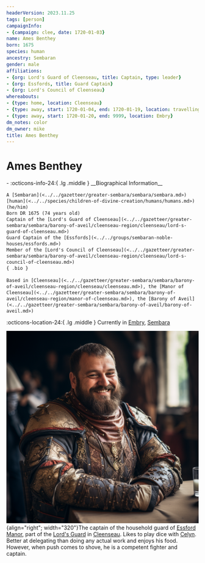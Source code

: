 ```yaml
---
headerVersion: 2023.11.25
tags: [person]
campaignInfo:
- {campaign: clee, date: 1720-01-03}
name: Ames Benthey
born: 1675
species: human
ancestry: Sembaran
gender: male
affiliations:
- {org: Lord's Guard of Cleenseau, title: Captain, type: leader}
- {org: Essfords, title: Guard Captain}
- {org: Lord's Council of Cleenseau}
whereabouts:
- {type: home, location: Cleenseau}
- {type: away, start: 1720-01-04, end: 1720-01-19, location: travelling to Embry}
- {type: away, start: 1720-01-20, end: 9999, location: Embry}
dm_notes: color
dm_owner: mike
title: Ames Benthey
---
```

# Ames Benthey
<div class="grid cards ext-narrow-margin ext-one-column" markdown>
- :octicons-info-24:{ .lg .middle } __Biographical Information__

    A [Sembaran](<../../gazetteer/greater-sembara/sembara/sembara.md>) [human](<../../species/children-of-divine-creation/humans/humans.md>) (he/him)  
    Born DR 1675 (74 years old)  
    Captain of the [Lord's Guard of Cleenseau](<../../gazetteer/greater-sembara/sembara/barony-of-aveil/cleenseau-region/cleenseau/lord-s-guard-of-cleenseau.md>)  
    Guard Captain of the [Essfords](<../../groups/sembaran-noble-houses/essfords.md>)  
    Member of the [Lord's Council of Cleenseau](<../../gazetteer/greater-sembara/sembara/barony-of-aveil/cleenseau-region/cleenseau/lord-s-council-of-cleenseau.md>)  
    { .bio }

    Based in [Cleenseau](<../../gazetteer/greater-sembara/sembara/barony-of-aveil/cleenseau-region/cleenseau/cleenseau.md>), the [Manor of Cleenseau](<../../gazetteer/greater-sembara/sembara/barony-of-aveil/cleenseau-region/manor-of-cleenseau.md>), the [Barony of Aveil](<../../gazetteer/greater-sembara/sembara/barony-of-aveil/barony-of-aveil.md>)
</div>

:octicons-location-24:{ .lg .middle } Currently in [Embry](<../../gazetteer/greater-sembara/sembara/heartlands/embry.md>), [Sembara](<../../gazetteer/greater-sembara/sembara/sembara.md>)



![Ames Benthey](../../assets/ames-benthey.png){align="right"; width="320"}The captain of the household guard of [Essford Manor](<../../gazetteer/greater-sembara/sembara/barony-of-aveil/cleenseau-region/cleenseau/essford-manor.md>), part of the [Lord's Guard](<../../gazetteer/greater-sembara/sembara/barony-of-aveil/cleenseau-region/cleenseau/lord-s-guard-of-cleenseau.md>) in [Cleenseau](<../../gazetteer/greater-sembara/sembara/barony-of-aveil/cleenseau-region/cleenseau/cleenseau.md>). Likes to play dice with [Celyn](<../pcs/cleenseau/celyn.md>). Better at delegating than doing any actual work and enjoys his food. However, when push comes to shove, he is a competent fighter and captain. 









